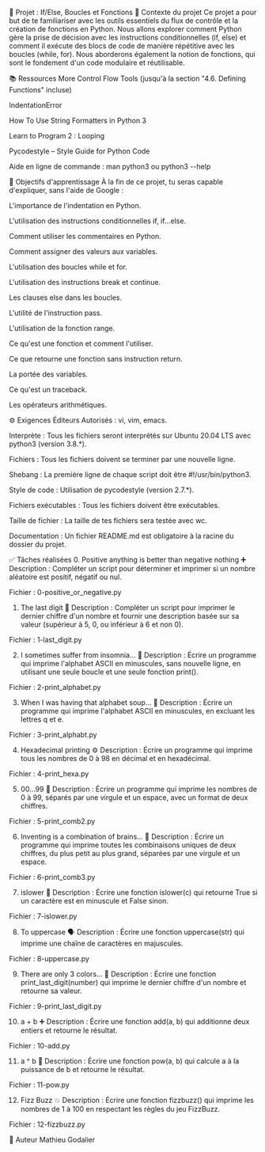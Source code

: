🐍 Projet : If/Else, Boucles et Fonctions
📖 Contexte du projet
Ce projet a pour but de te familiariser avec les outils essentiels du flux de contrôle et la création de fonctions en Python. Nous allons explorer comment Python gère la prise de décision avec les instructions conditionnelles (if, else) et comment il exécute des blocs de code de manière répétitive avec les boucles (while, for). Nous aborderons également la notion de fonctions, qui sont le fondement d'un code modulaire et réutilisable.

📚 Ressources
More Control Flow Tools (jusqu'à la section "4.6. Defining Functions" incluse)

IndentationError

How To Use String Formatters in Python 3

Learn to Program 2 : Looping

Pycodestyle – Style Guide for Python Code

Aide en ligne de commande : man python3 ou python3 --help

🎯 Objectifs d'apprentissage
À la fin de ce projet, tu seras capable d'expliquer, sans l'aide de Google :

L'importance de l'indentation en Python.

L'utilisation des instructions conditionnelles if, if...else.

Comment utiliser les commentaires en Python.

Comment assigner des valeurs aux variables.

L'utilisation des boucles while et for.

L'utilisation des instructions break et continue.

Les clauses else dans les boucles.

L'utilité de l'instruction pass.

L'utilisation de la fonction range.

Ce qu'est une fonction et comment l'utiliser.

Ce que retourne une fonction sans instruction return.

La portée des variables.

Ce qu'est un traceback.

Les opérateurs arithmétiques.

⚙️ Exigences
Éditeurs Autorisés : vi, vim, emacs.

Interprète : Tous les fichiers seront interprétés sur Ubuntu 20.04 LTS avec python3 (version 3.8.*).

Fichiers : Tous les fichiers doivent se terminer par une nouvelle ligne.

Shebang : La première ligne de chaque script doit être #!/usr/bin/python3.

Style de code : Utilisation de pycodestyle (version 2.7.*).

Fichiers exécutables : Tous les fichiers doivent être exécutables.

Taille de fichier : La taille de tes fichiers sera testée avec wc.

Documentation : Un fichier README.md est obligatoire à la racine du dossier du projet.

✅ Tâches réalisées
0. Positive anything is better than negative nothing ➕
Description : Compléter un script pour déterminer et imprimer si un nombre aléatoire est positif, négatif ou nul.

Fichier : 0-positive_or_negative.py

1. The last digit 🔢
Description : Compléter un script pour imprimer le dernier chiffre d'un nombre et fournir une description basée sur sa valeur (supérieur à 5, 0, ou inférieur à 6 et non 0).

Fichier : 1-last_digit.py

2. I sometimes suffer from insomnia... 🔡
Description : Écrire un programme qui imprime l'alphabet ASCII en minuscules, sans nouvelle ligne, en utilisant une seule boucle et une seule fonction print().

Fichier : 2-print_alphabet.py

3. When I was having that alphabet soup... 🚫
Description : Écrire un programme qui imprime l'alphabet ASCII en minuscules, en excluant les lettres q et e.

Fichier : 3-print_alphabt.py

4. Hexadecimal printing ⚙️
Description : Écrire un programme qui imprime tous les nombres de 0 à 98 en décimal et en hexadécimal.

Fichier : 4-print_hexa.py

5. 00...99 💯
Description : Écrire un programme qui imprime les nombres de 0 à 99, séparés par une virgule et un espace, avec un format de deux chiffres.

Fichier : 5-print_comb2.py

6. Inventing is a combination of brains... 🧠
Description : Écrire un programme qui imprime toutes les combinaisons uniques de deux chiffres, du plus petit au plus grand, séparées par une virgule et un espace.

Fichier : 6-print_comb3.py

7. islower 🧐
Description : Écrire une fonction islower(c) qui retourne True si un caractère est en minuscule et False sinon.

Fichier : 7-islower.py

8. To uppercase 🗣️
Description : Écrire une fonction uppercase(str) qui imprime une chaîne de caractères en majuscules.

Fichier : 8-uppercase.py

9. There are only 3 colors... 🌈
Description : Écrire une fonction print_last_digit(number) qui imprime le dernier chiffre d'un nombre et retourne sa valeur.

Fichier : 9-print_last_digit.py

10. a + b ➕
Description : Écrire une fonction add(a, b) qui additionne deux entiers et retourne le résultat.

Fichier : 10-add.py

11. a ^ b 🚀
Description : Écrire une fonction pow(a, b) qui calcule a à la puissance de b et retourne le résultat.

Fichier : 11-pow.py

12. Fizz Buzz 💥
Description : Écrire une fonction fizzbuzz() qui imprime les nombres de 1 à 100 en respectant les règles du jeu FizzBuzz.

Fichier : 12-fizzbuzz.py

👤 Auteur
Mathieu Godalier